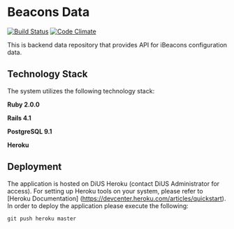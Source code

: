 # Beacons Data

[![Build Status](https://travis-ci.org/DiUS/beacons-data.svg?branch=master)](https://travis-ci.org/DiUS/beacons-data)
[![Code Climate](https://codeclimate.com/github/DiUS/beacons-data.png)](https://codeclimate.com/github/DiUS/beacons-data)

This is backend data repository that provides API for iBeacons configuration data.

## Technology Stack

The system utilizes the following technology stack:

**Ruby 2.0.0**

**Rails 4.1**

**PostgreSQL 9.1**

**Heroku**

## Deployment

The application is hosted on DiUS Heroku (contact DiUS Administrator for access).  For setting up Heroku tools on your
system, please refer to [Heroku Documentation] (https://devcenter.heroku.com/articles/quickstart).  In order to deploy the
application please execute the following:

`git push heroku master`
